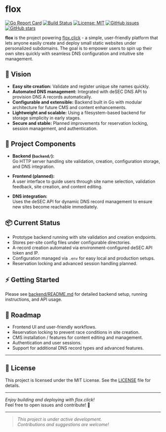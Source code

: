 # flox

[![Go Report Card](https://goreportcard.com/badge/github.com/cheathuber/flox)](https://goreportcard.com/report/github.com/cheathuber/flox)
[![Build Status](https://github.com/cheathuber/flox/actions/workflows/go.yml/badge.svg)](https://github.com/cheathuber/flox/actions)
[![License: MIT](https://img.shields.io/badge/License-MIT-blue.svg)](LICENSE)
[![GitHub issues](https://img.shields.io/github/issues/cheathuber/flox)](https://github.com/cheathuber/flox/issues)
[![GitHub stars](https://img.shields.io/github/stars/cheathuber/flox)](https://github.com/cheathuber/flox/stargazers)


**flox** is the project powering [flox.click](https://flox.click) - a simple, user-friendly platform that lets anyone easily create and deploy small static websites under personalized subdomains. The goal is to empower users to spin up their own sites quickly with seamless DNS configuration and intuitive site management.

## 🚀 Vision

- **Easy site creation:** Validate and register unique site names quickly.
- **Automated DNS management:** Integrated with deSEC DNS API to provision DNS A records automatically.
- **Configurable and extensible:** Backend built in Go with modular architecture for future CMS and content enhancements.
- **Lightweight and scalable:** Using a filesystem-based backend for storage simplicity in early stages.
- **Secure and stable:** Planned improvements for reservation locking, session management, and authentication.

## 🧩 Project Components

- **Backend (`backend/`):**  
  Go HTTP server handling site validation, creation, configuration storage, and DNS integration.

- **Frontend (planned):**  
  A user interface to guide users through site name selection, validation feedback, site creation, and content editing.

- **DNS integration:**  
  Uses the deSEC API for dynamic DNS record management to ensure new sites become reachable immediately.

## 📦 Current Status

- Prototype backend running with site validation and creation endpoints.
- Stores per-site config files under configurable directories.
- A-record creation automated via environment-configured deSEC API token and IP.
- Configuration managed via `.env` for easy local and production setups.
- Reservation locking and advanced session handling planned.

## ⚡ Getting Started

Please see [backend/README.md](backend/README.md) for detailed backend setup, running instructions, and API usage.

## 🎯 Roadmap

- Frontend UI and user-friendly workflows.
- Reservation locking to prevent race conditions in site creation.
- CMS installation /  features for content editing and management.
- Authentication and user sessions.
- Support for additional DNS record types and advanced features.

---

## 📄 License

This project is licensed under the MIT License. See the [LICENSE](LICENSE) file for details.

---

*Enjoy building and deploying with flox.click!*  
Feel free to open issues and contribute! 🚀

---

> _This project is under active development._  
> _Contributions and suggestions are welcome!_